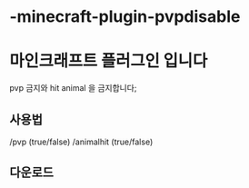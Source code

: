 # -minecraft-plugin-pvpdisable
마인크래프트 플러그인 입니다
=============
pvp 금지와 hit animal 을 금지합니다;

사용법
-------------

/pvp (true/false)
/animalhit (true/false)


다운로드
-------------

